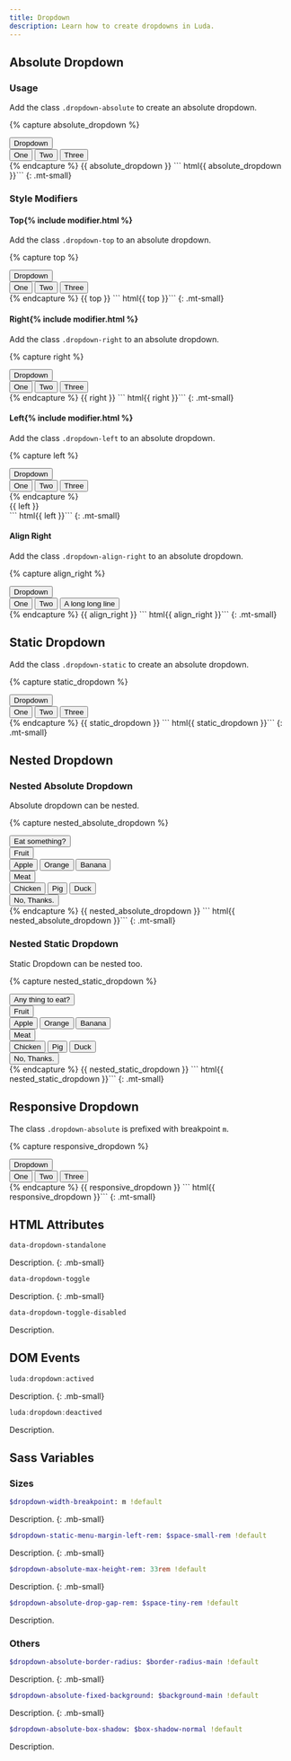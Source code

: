 ```yaml
---
title: Dropdown
description: Learn how to create dropdowns in Luda.
---
```



## Absolute Dropdown

### Usage
Add the class `.dropdown-absolute` to create an absolute dropdown.

{% capture absolute_dropdown %}
<div class="dropdown-absolute">
  <button class="btn btn-primary btn-ico-right">
    Dropdown <i class="ico ico-down"></i>
  </button>
  <div class="dropdown-menu">
    <div class="dropdown-items">
      <div class="btns-y">
        <button class="btn btn-primary">One</button>
        <button class="btn btn-primary">Two</button>
        <button class="btn btn-primary">Three</button>        
      </div>
    </div>
  </div>
</div>
{% endcapture %}
{{ absolute_dropdown }}
``` html{{ absolute_dropdown }}```
{: .mt-small}


### Style Modifiers

#### Top{% include modifier.html %}
Add the class `.dropdown-top` to an absolute dropdown.

{% capture top %}
<div class="dropdown-absolute dropdown-top">
  <button class="btn btn-primary btn-ico-right">
    Dropdown <i class="ico ico-up"></i>
  </button>
  <div class="dropdown-menu">
    <div class="dropdown-items">
      <div class="btns-y">
        <button class="btn btn-primary">One</button>
        <button class="btn btn-primary">Two</button>
        <button class="btn btn-primary">Three</button>        
      </div>
    </div>
  </div>
</div>
{% endcapture %}
{{ top }}
``` html{{ top }}```
{: .mt-small}

#### Right{% include modifier.html %}
Add the class `.dropdown-right` to an absolute dropdown.

{% capture right %}
<div class="dropdown-absolute dropdown-right">
  <button class="btn btn-primary btn-ico-right">
    Dropdown <i class="ico ico-right"></i>
  </button>
  <div class="dropdown-menu">
    <div class="dropdown-items">
      <div class="btns-y">
        <button class="btn btn-primary">One</button>
        <button class="btn btn-primary">Two</button>
        <button class="btn btn-primary">Three</button>        
      </div>
    </div>
  </div>
</div>
{% endcapture %}
{{ right }}
``` html{{ right }}```
{: .mt-small}


#### Left{% include modifier.html %}
Add the class `.dropdown-left` to an absolute dropdown.

{% capture left %}
<div class="dropdown-absolute dropdown-left">
  <button class="btn btn-primary btn-ico-left">
    Dropdown <i class="ico ico-left"></i>
  </button>
  <div class="dropdown-menu">
    <div class="dropdown-items">
      <div class="btns-y">
        <button class="btn btn-primary">One</button>
        <button class="btn btn-primary">Two</button>
        <button class="btn btn-primary">Three</button>        
      </div>
    </div>
  </div>
</div>
{% endcapture %}
<div class="d-flex jc-end">
  {{ left }}
</div>
``` html{{ left }}```
{: .mt-small}


#### Align Right
Add the class `.dropdown-align-right` to an absolute dropdown.

{% capture align_right %}
<div class="dropdown-absolute dropdown-align-right">
  <button class="btn btn-primary btn-ico-right">
    Dropdown <i class="ico ico-down"></i>
  </button>
  <div class="dropdown-menu">
    <div class="dropdown-items">
      <div class="btns-y">
        <button class="btn btn-primary">One</button>
        <button class="btn btn-primary">Two</button>
        <button class="btn btn-primary">A long long line</button>        
      </div>
    </div>
  </div>
</div>
{% endcapture %}
{{ align_right }}
``` html{{ align_right }}```
{: .mt-small}




## Static Dropdown
Add the class `.dropdown-static` to create an absolute dropdown.

{% capture static_dropdown %}
<div class="dropdown-static">
  <button class="btn btn-text-dark btn-ico-right">
    Dropdown <i class="ico ico-down"></i>
  </button>
  <div class="dropdown-menu">
    <div class="dropdown-items">
      <div class="btns-y">
        <button class="btn btn-text-dark">One</button>
        <button class="btn btn-text-dark">Two</button>
        <button class="btn btn-text-dark">Three</button>        
      </div>
    </div>
  </div>
</div>
{% endcapture %}
{{ static_dropdown }}
``` html{{ static_dropdown }}```
{: .mt-small}



## Nested Dropdown


### Nested Absolute Dropdown
Absolute dropdown can be nested.

{% capture nested_absolute_dropdown %}
<div class="dropdown-absolute">
  <button class="btn btn-primary">Eat something?</button>
  <div class="dropdown-menu">
    <div class="dropdown-items of-visible">
      <div class="dropdown-absolute dropdown-right">
        <button class="btn btn-primary btn-ico-right sharp-b bd-b-none">Fruit <i class="ico ico-right"></i></button>
        <div class="dropdown-menu">
          <div class="dropdown-items">
            <div class="btns-y">
              <button class="btn btn-dark">Apple</button>
              <button class="btn btn-dark">Orange</button>
              <button class="btn btn-dark">Banana</button>
            </div>
          </div>
        </div>
      </div>
      <div class="dropdown-absolute dropdown-right">
        <button class="btn btn-primary btn-ico-right sharp bd-t-none bd-b-none">Meat<i class="ico ico-right"></i></button>
        <div class="dropdown-menu">
          <div class="dropdown-items">
            <div class="btns-y">
              <button class="btn btn-dark">Chicken</button>
              <button class="btn btn-dark">Pig</button>
              <button class="btn btn-dark">Duck</button>
            </div>
          </div>
        </div>
      </div>
      <button class="btn btn-primary sharp-t bd-t-none">No, Thanks.</button>
    </div>
  </div>
</div>
{% endcapture %}
{{ nested_absolute_dropdown }}
``` html{{ nested_absolute_dropdown }}```
{: .mt-small}


### Nested Static Dropdown
Static Dropdown can be nested too.

{% capture nested_static_dropdown %}
<div class="dropdown-static">
  <button class="btn btn-text-dark">Any thing to eat?</button>
  <div class="dropdown-menu">
    <div class="dropdown-items of-visible">
      <div class="dropdown-static">
        <button class="btn btn-text-dark btn-ico-right">Fruit <i class="ico ico-down"></i></button>
        <div class="dropdown-menu">
          <div class="dropdown-items">
            <div class="btns-y">
              <button class="btn btn-text-dark">Apple</button>
              <button class="btn btn-text-dark">Orange</button>
              <button class="btn btn-text-dark">Banana</button>
            </div>
          </div>
        </div>
      </div>
      <div class="dropdown-static">
        <button class="btn btn-text-dark btn-ico-right">Meat <i class="ico ico-down"></i></button>
        <div class="dropdown-menu">
          <div class="dropdown-items">
            <div class="btns-y">
              <button class="btn btn-text-dark">Chicken</button>
              <button class="btn btn-text-dark">Pig</button>
              <button class="btn btn-text-dark">Duck</button>
            </div>
          </div>
        </div>
      </div>
      <button class="btn btn-text-dark">No, Thanks.</button>
    </div>
  </div>
</div>
{% endcapture %}
{{ nested_static_dropdown }}
``` html{{ nested_static_dropdown }}```
{: .mt-small}



## Responsive Dropdown
The class `.dropdown-absolute` is prefixed with breakpoint `m`.

{% capture responsive_dropdown %}
<div class="dropdown-fixed dropdown-absolute-m">
  <button class="btn btn-primary btn-ico-right">
    Dropdown <i class="ico ico-down"></i>
  </button>
  <div class="dropdown-menu">
    <div class="dropdown-items">
      <div class="btns-y">
        <button class="btn btn-primary">One</button>
        <button class="btn btn-primary">Two</button>
        <button class="btn btn-primary">Three</button>
      </div>
    </div>
  </div>
</div>
{% endcapture %}
{{ responsive_dropdown }}
``` html{{ responsive_dropdown }}```
{: .mt-small}




## HTML Attributes

``` html
data-dropdown-standalone
```
Description.
{: .mb-small}

``` html
data-dropdown-toggle
```
Description.
{: .mb-small}

``` html
data-dropdown-toggle-disabled
```
Description.



## DOM Events

``` javascript
luda:dropdown:actived
```
Description.
{: .mb-small}

``` javascript
luda:dropdown:deactived
```
Description.



## Sass Variables

### Sizes
``` sass
$dropdown-width-breakpoint: m !default
```
Description.
{: .mb-small}

``` sass
$dropdown-static-menu-margin-left-rem: $space-small-rem !default
```
Description.
{: .mb-small}

``` sass
$dropdown-absolute-max-height-rem: 33rem !default
```
Description.
{: .mb-small}

``` sass
$dropdown-absolute-drop-gap-rem: $space-tiny-rem !default
```
Description.


### Others
``` sass
$dropdown-absolute-border-radius: $border-radius-main !default
```
Description.
{: .mb-small}

``` sass
$dropdown-absolute-fixed-background: $background-main !default
```
Description.
{: .mb-small}

``` sass
$dropdown-absolute-box-shadow: $box-shadow-normal !default
```
Description.